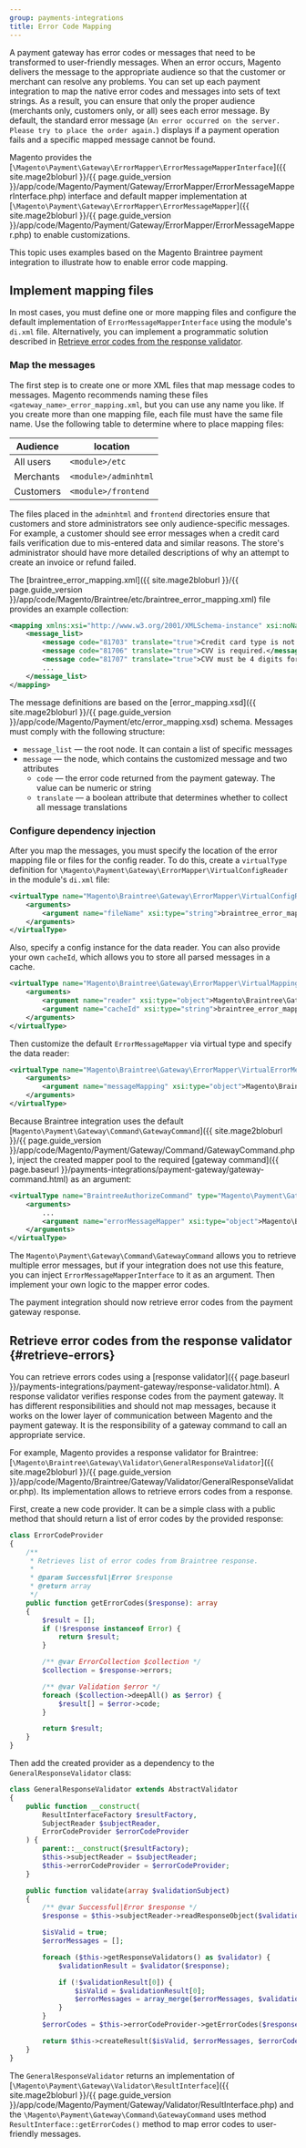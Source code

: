 ```yaml
---
group: payments-integrations
title: Error Code Mapping
---
```


A payment gateway has error codes or messages that need to be transformed to user-friendly messages. When an error occurs, Magento  delivers the message to the appropriate audience so that the customer or merchant can resolve any problems. You can set up each payment integration to map the native error codes and messages into sets of text strings. As a result, you can ensure that only the proper audience (merchants only, customers only, or all) sees each error message. By default, the standard error message (`An error occurred on the server. Please try to place the order again.`) displays if a payment operation fails and a specific mapped message cannot be found.

Magento provides the [`\Magento\Payment\Gateway\ErrorMapper\ErrorMessageMapperInterface`]({{ site.mage2bloburl }}/{{ page.guide_version }}/app/code/Magento/Payment/Gateway/ErrorMapper/ErrorMessageMapperInterface.php) interface and default mapper implementation at [`\Magento\Payment\Gateway\ErrorMapper\ErrorMessageMapper`]({{ site.mage2bloburl }}/{{ page.guide_version }}/app/code/Magento/Payment/Gateway/ErrorMapper/ErrorMessageMapper.php) to enable customizations.

This topic uses examples based on the Magento Braintree payment integration to illustrate how to enable error code mapping.

## Implement mapping files

In most cases, you must define one or more mapping files and configure the default implementation of `ErrorMessageMapperInterface` using the module's `di.xml` file. Alternatively, you can implement a programmatic solution described in [Retrieve error codes from the response validator](#retrieve-errors).

### Map the messages

The first step is to create one or more XML files that map message codes to messages. Magento recommends naming these files `<gateway_name>_error_mapping.xml`, but you can use any name you like. If you create more than one mapping file, each file must have the same file name. Use the following table to determine where to place mapping files:

Audience | location
--- | ---
All users | `<module>/etc`
Merchants | `<module>/adminhtml`
Customers | `<module>/frontend`

The files placed in the `adminhtml` and `frontend` directories ensure that customers and store administrators see only audience-specific messages. For example, a customer should see error messages when a credit card fails verification due to mis-entered data and similar reasons. The store's administrator should have more detailed descriptions of why an attempt to create an invoice or refund failed.

The  [braintree_error_mapping.xml]({{ site.mage2bloburl }}/{{ page.guide_version }}/app/code/Magento/Braintree/etc/braintree_error_mapping.xml) file provides an example  collection:

```xml
<mapping xmlns:xsi="http://www.w3.org/2001/XMLSchema-instance" xsi:noNamespaceSchemaLocation="urn:magento:module:Magento_Payment:etc/error_mapping.xsd">
    <message_list>
        <message code="81703" translate="true">Credit card type is not accepted by this merchant account.</message>
        <message code="81706" translate="true">CVV is required.</message>
        <message code="81707" translate="true">CVV must be 4 digits for American Express and 3 digits for other card types.</message>
        ...
    </message_list>
</mapping>
```

The message definitions are based on the [error_mapping.xsd]({{ site.mage2bloburl }}/{{ page.guide_version }}/app/code/Magento/Payment/etc/error_mapping.xsd) schema. Messages must comply with the following structure:

 - `message_list` &mdash; the root node. It can contain a list of specific messages
 - `message` &mdash; the node, which contains the customized message and two attributes
     - `code` &mdash; the error code returned from the payment gateway. The value can be numeric or string
     - `translate` &mdash; a boolean attribute that determines whether to collect all message translations

### Configure dependency injection

After you map the messages, you must specify the location of the error mapping file or files for the config reader. To do this, create a `virtualType` definition for `\Magento\Payment\Gateway\ErrorMapper\VirtualConfigReader` in the module's `di.xml` file:

```xml
<virtualType name="Magento\Braintree\Gateway\ErrorMapper\VirtualConfigReader" type="Magento\Payment\Gateway\ErrorMapper\VirtualConfigReader">
    <arguments>
        <argument name="fileName" xsi:type="string">braintree_error_mapping.xml</argument>
    </arguments>
</virtualType>
```

Also, specify a config instance for the data reader. You can also provide your own `cacheId`, which allows you to store all parsed messages in a cache.

```xml
<virtualType name="Magento\Braintree\Gateway\ErrorMapper\VirtualMappingData" type="Magento\Payment\Gateway\ErrorMapper\MappingData">
    <arguments>
        <argument name="reader" xsi:type="object">Magento\Braintree\Gateway\ErrorMapper\VirtualConfigReader</argument>
        <argument name="cacheId" xsi:type="string">braintree_error_mapper</argument>
    </arguments>
</virtualType>
```

Then customize the default `ErrorMessageMapper` via virtual type and specify the data reader:

```xml
<virtualType name="Magento\Braintree\Gateway\ErrorMapper\VirtualErrorMessageMapper" type="Magento\Payment\Gateway\ErrorMapper\ErrorMessageMapper">
    <arguments>
        <argument name="messageMapping" xsi:type="object">Magento\Braintree\Gateway\ErrorMapper\VirtualMappingData</argument>
    </arguments>
</virtualType>
```

Because Braintree integration uses the default [`Magento\Payment\Gateway\Command\GatewayCommand`]({{ site.mage2bloburl }}/{{ page.guide_version }}/app/code/Magento/Payment/Gateway/Command/GatewayCommand.php),
inject the created mapper pool to the required [gateway command]({{ page.baseurl }}/payments-integrations/payment-gateway/gateway-command.html) as an argument:

```xml
<virtualType name="BraintreeAuthorizeCommand" type="Magento\Payment\Gateway\Command\GatewayCommand">
    <arguments>
        ...
        <argument name="errorMessageMapper" xsi:type="object">Magento\Braintree\Gateway\ErrorMapper\VirtualErrorMessageMapper</argument>
    </arguments>
</virtualType>
```

The `Magento\Payment\Gateway\Command\GatewayCommand` allows you to retrieve multiple error messages, but if your integration
does not use this feature, you can inject `ErrorMessageMapperInterface` to it as an argument. Then implement your own logic to the mapper error codes.

The payment integration should now retrieve error codes from the payment gateway response.

## Retrieve error codes from the response validator {#retrieve-errors}

You can retrieve errors codes using a [response validator]({{ page.baseurl }}/payments-integrations/payment-gateway/response-validator.html).
A response validator verifies response codes from the payment gateway.
It has different responsibilities and should not map messages, because it works on the lower layer of communication between Magento and the payment gateway.
It is the responsibility of a gateway command to call an appropriate service.


For example, Magento provides a response validator for Braintree: [`\Magento\Braintree\Gateway\Validator\GeneralResponseValidator`]({{ site.mage2bloburl }}/{{ page.guide_version }}/app/code/Magento/Braintree/Gateway/Validator/GeneralResponseValidator.php).
Its implementation allows to retrieve errors codes from a response.

First, create a new code provider. It can be a simple class with a public method that should return a list of error codes by the provided response:

```php
class ErrorCodeProvider
{
    /**
     * Retrieves list of error codes from Braintree response.
     *
     * @param Successful|Error $response
     * @return array
     */
    public function getErrorCodes($response): array
    {
        $result = [];
        if (!$response instanceof Error) {
            return $result;
        }

        /** @var ErrorCollection $collection */
        $collection = $response->errors;

        /** @var Validation $error */
        foreach ($collection->deepAll() as $error) {
            $result[] = $error->code;
        }

        return $result;
    }
}
```


Then add the created provider as a dependency to the `GeneralResponseValidator` class:

```php
class GeneralResponseValidator extends AbstractValidator
{
    public function __construct(
        ResultInterfaceFactory $resultFactory,
        SubjectReader $subjectReader,
        ErrorCodeProvider $errorCodeProvider
    ) {
        parent::__construct($resultFactory);
        $this->subjectReader = $subjectReader;
        $this->errorCodeProvider = $errorCodeProvider;
    }

    public function validate(array $validationSubject)
    {
        /** @var Successful|Error $response */
        $response = $this->subjectReader->readResponseObject($validationSubject);

        $isValid = true;
        $errorMessages = [];

        foreach ($this->getResponseValidators() as $validator) {
            $validationResult = $validator($response);

            if (!$validationResult[0]) {
                $isValid = $validationResult[0];
                $errorMessages = array_merge($errorMessages, $validationResult[1]);
            }
        }
        $errorCodes = $this->errorCodeProvider->getErrorCodes($response);

        return $this->createResult($isValid, $errorMessages, $errorCodes);
    }
}
```

The `GeneralResponseValidator` returns an implementation of [`\Magento\Payment\Gateway\Validator\ResultInterface`]({{ site.mage2bloburl }}/{{ page.guide_version }}/app/code/Magento/Payment/Gateway/Validator/ResultInterface.php)
and the `\Magento\Payment\Gateway\Command\GatewayCommand` uses method `ResultInterface::getErrorCodes()` method to map error codes to user-friendly messages.
